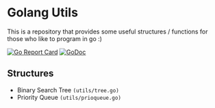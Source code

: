 # Golang Utils

This is a repository that provides some useful structures / functions for those who like to program in go :)

[![Go Report Card](https://goreportcard.com/badge/github.com/silvagpmiguel/go-utils)](https://goreportcard.com/report/github.com/silvagpmiguel/go-utils)
[![GoDoc](https://godoc.org/github.com/silvagpmiguel/go-utils?status.svg)](https://godoc.org/github.com/silvagpmiguel/go-utils)

## Structures

- Binary Search Tree `(utils/tree.go)`
- Priority Queue `(utils/prioqueue.go)`

